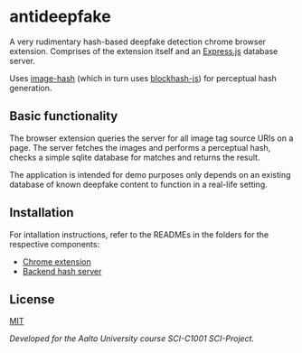 # antideepfake
A very rudimentary hash-based deepfake detection chrome browser extension. Comprises of the extension itself and an [Express.js](https://github.com/expressjs/express) database server.

Uses [image-hash](https://github.com/danm/image-hash) (which in turn uses [blockhash-js](https://github.com/commonsmachinery/blockhash-js)) for perceptual hash generation.

## Basic functionality

The browser extension queries the server for all image tag source URIs on a page. The server fetches the images and performs a perceptual hash, checks a simple sqlite database for matches and returns the result.

The application is intended for demo purposes only depends on an existing database of known deepfake content to function in a real-life setting.

## Installation
For intallation instructions, refer to the READMEs in the folders for the respective components:
- [Chrome extension](/extension#readme)
- [Backend hash server](/server#readme)

## License
[MIT](/LICENSE)

*Developed for the Aalto University course SCI-C1001 SCI-Project.*
